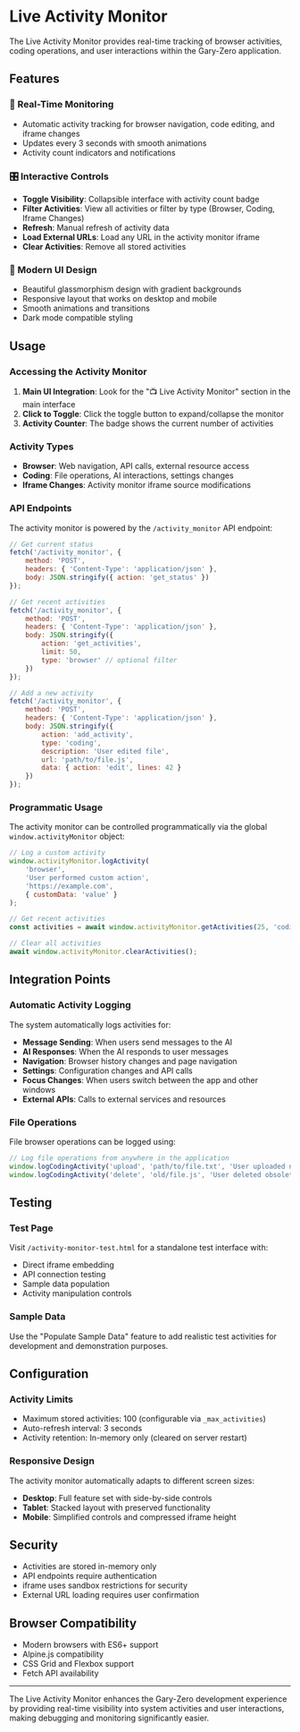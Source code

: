 # Live Activity Monitor

The Live Activity Monitor provides real-time tracking of browser activities, coding operations, and user interactions within the Gary-Zero application.

## Features

### 🔄 Real-Time Monitoring

- Automatic activity tracking for browser navigation, code editing, and iframe changes
- Updates every 3 seconds with smooth animations
- Activity count indicators and notifications

### 🎛️ Interactive Controls

- **Toggle Visibility**: Collapsible interface with activity count badge
- **Filter Activities**: View all activities or filter by type (Browser, Coding, Iframe Changes)
- **Refresh**: Manual refresh of activity data
- **Load External URLs**: Load any URL in the activity monitor iframe
- **Clear Activities**: Remove all stored activities

### 🎨 Modern UI Design

- Beautiful glassmorphism design with gradient backgrounds
- Responsive layout that works on desktop and mobile
- Smooth animations and transitions
- Dark mode compatible styling

## Usage

### Accessing the Activity Monitor

1. **Main UI Integration**: Look for the "📺 Live Activity Monitor" section in the main interface
2. **Click to Toggle**: Click the toggle button to expand/collapse the monitor
3. **Activity Counter**: The badge shows the current number of activities

### Activity Types

- **Browser**: Web navigation, API calls, external resource access
- **Coding**: File operations, AI interactions, settings changes
- **Iframe Changes**: Activity monitor iframe source modifications

### API Endpoints

The activity monitor is powered by the `/activity_monitor` API endpoint:

```javascript
// Get current status
fetch('/activity_monitor', {
    method: 'POST',
    headers: { 'Content-Type': 'application/json' },
    body: JSON.stringify({ action: 'get_status' })
});

// Get recent activities
fetch('/activity_monitor', {
    method: 'POST',
    headers: { 'Content-Type': 'application/json' },
    body: JSON.stringify({
        action: 'get_activities',
        limit: 50,
        type: 'browser' // optional filter
    })
});

// Add a new activity
fetch('/activity_monitor', {
    method: 'POST',
    headers: { 'Content-Type': 'application/json' },
    body: JSON.stringify({
        action: 'add_activity',
        type: 'coding',
        description: 'User edited file',
        url: 'path/to/file.js',
        data: { action: 'edit', lines: 42 }
    })
});
```

### Programmatic Usage

The activity monitor can be controlled programmatically via the global `window.activityMonitor` object:

```javascript
// Log a custom activity
window.activityMonitor.logActivity(
    'browser',
    'User performed custom action',
    'https://example.com',
    { customData: 'value' }
);

// Get recent activities
const activities = await window.activityMonitor.getActivities(25, 'coding');

// Clear all activities
await window.activityMonitor.clearActivities();
```

## Integration Points

### Automatic Activity Logging

The system automatically logs activities for:

- **Message Sending**: When users send messages to the AI
- **AI Responses**: When the AI responds to user messages
- **Navigation**: Browser history changes and page navigation
- **Settings**: Configuration changes and API calls
- **Focus Changes**: When users switch between the app and other windows
- **External APIs**: Calls to external services and resources

### File Operations

File browser operations can be logged using:

```javascript
// Log file operations from anywhere in the application
window.logCodingActivity('upload', 'path/to/file.txt', 'User uploaded new file');
window.logCodingActivity('delete', 'old/file.js', 'User deleted obsolete file');
```

## Testing

### Test Page

Visit `/activity-monitor-test.html` for a standalone test interface with:
- Direct iframe embedding
- API connection testing
- Sample data population
- Activity manipulation controls

### Sample Data

Use the "Populate Sample Data" feature to add realistic test activities for development and demonstration purposes.

## Configuration

### Activity Limits

- Maximum stored activities: 100 (configurable via `_max_activities`)
- Auto-refresh interval: 3 seconds
- Activity retention: In-memory only (cleared on server restart)

### Responsive Design

The activity monitor automatically adapts to different screen sizes:
- **Desktop**: Full feature set with side-by-side controls
- **Tablet**: Stacked layout with preserved functionality
- **Mobile**: Simplified controls and compressed iframe height

## Security

- Activities are stored in-memory only
- API endpoints require authentication
- iframe uses sandbox restrictions for security
- External URL loading requires user confirmation

## Browser Compatibility

- Modern browsers with ES6+ support
- Alpine.js compatibility
- CSS Grid and Flexbox support
- Fetch API availability

---

The Live Activity Monitor enhances the Gary-Zero development experience by providing real-time visibility into system activities and user interactions, making debugging and monitoring significantly easier.
